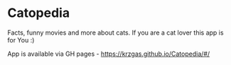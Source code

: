 # Catopedia

Facts, funny movies and more about cats. If you are a cat lover this app is for You :)

App is available via GH pages - https://krzgas.github.io/Catopedia/#/